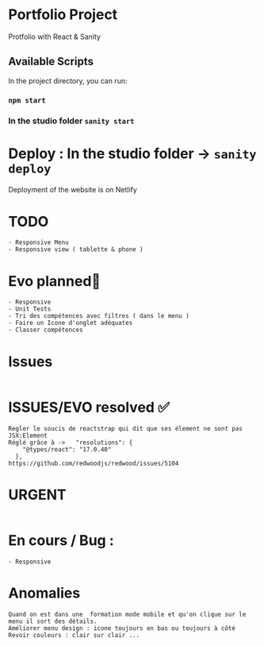 # Portfolio Project

Protfolio with React & Sanity

## Available Scripts

In the project directory, you can run:

### `npm start`
###  In the studio folder `sanity start`

# Deploy : In the studio folder -> `sanity deploy`
Deployment of the website is on Netlify
# TODO
```
- Responsive Menu 
- Responsive view ( tablette & phone )

```

# Evo planned💨
```
- Responsive
- Unit Tests
- Tri des compétences avec filtres ( dans le menu )
- Faire un Icone d'onglet adéquates
- Classer compétences
```
# Issues
```
```


# ISSUES/EVO resolved ✅
```
Regler le soucis de reactstrap qui dit que ses élement ne sont pas JSX:Element
Réglé grâce à ->   "resolutions": {
    "@types/react": "17.0.40"
  },
https://github.com/redwoodjs/redwood/issues/5104

```

# URGENT 
```
```
# En cours / Bug : 
```
- Responsive
```




# Anomalies 
```
Quand on est dans une  formation mode mobile et qu'on clique sur le menu il sort des détails.
Améliorer menu design : icone toujours en bas ou toujours à côté
Revoir couleurs : clair sur clair ...
```